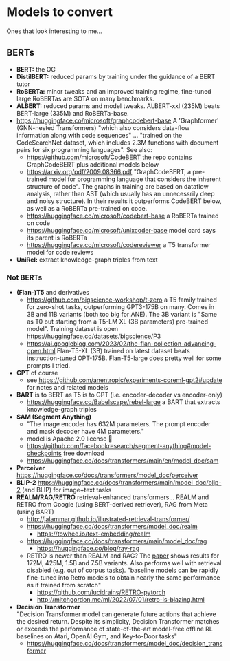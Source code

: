 # Models to convert

Ones that look interesting to me...

## BERTs

- **BERT:** the OG
- **DistilBERT:** reduced params by training under the guidance of a BERT tutor
- **RoBERTa:** minor tweaks and an improved training regime, fine-tuned large RoBERTas are SOTA on many benchmarks.
- **ALBERT:** reduced params and model tweaks. ALBERT-xxl (235M) beats BERT-large (335M) and RoBERTa-base.
- https://huggingface.co/microsoft/graphcodebert-base
  A 'Graphformer' (GNN-nested Transformers) "which also considers data-flow information along with code sequences" ... "trained on the CodeSearchNet dataset, which includes 2.3M functions with document pairs for six programming languages". See also:
  - https://github.com/microsoft/CodeBERT
    the repo contains GraphCodeBERT plus additional models below
  - https://arxiv.org/pdf/2009.08366.pdf "GraphCodeBERT, a pre-trained model for programming language that considers the inherent structure of code". The graphs in training are based on dataflow analysis, rather than AST (which usually has an unnecessrily deep and noisy structure). In their results it outperforms CodeBERT below, as well as a RoBERTa pre-trained on code.
  - https://huggingface.co/microsoft/codebert-base a RoBERTa trained on code
  - https://huggingface.co/microsoft/unixcoder-base model card says its parent is RoBERTa
  - https://huggingface.co/microsoft/codereviewer a T5 transformer model for code reviews
- **UniRel:** extract knowledge-graph triples from text

### Not BERTs


- **(Flan-)T5** and derivatives
  - https://github.com/bigscience-workshop/t-zero a T5 family trained for zero-shot tasks, outperforming GPT3-175B on many. Comes in 3B and 11B variants (both too big for ANE). The 3B variant is "Same as T0 but starting from a T5-LM XL (3B parameters) pre-trained model". Training dataset is open https://huggingface.co/datasets/bigscience/P3
  - https://ai.googleblog.com/2023/02/the-flan-collection-advancing-open.html Flan-T5-XL (3B) trained on latest dataset beats instruction-tuned OPT-175B. Flan-T5-large does pretty well for some prompts I tried.
- **GPT** of course
  - see https://github.com/anentropic/experiments-coreml-gpt2#update for notes and related models
- **BART** is to BERT as T5 is to GPT (i.e. encoder-decoder vs encoder-only)
  - https://huggingface.co/Babelscape/rebel-large a BART that extracts knowledge-graph triples
- **SAM (Segment Anything)**
  - "The image encoder has 632M parameters. The prompt encoder and mask decoder have 4M parameters."
  - model is Apache 2.0 license 🎉
  - https://github.com/facebookresearch/segment-anything#model-checkpoints free download
  - https://huggingface.co/docs/transformers/main/en/model_doc/sam
- **Perceiver** https://huggingface.co/docs/transformers/model_doc/perceiver
- **BLIP-2** https://huggingface.co/docs/transformers/main/model_doc/blip-2 (and BLIP) for image+text tasks
- **REALM/RAG/RETRO** retrieval-enhanced transformers... REALM and RETRO from Google (using BERT-derived retriever), RAG from Meta (using BART)
  - http://jalammar.github.io/illustrated-retrieval-transformer/
  - https://huggingface.co/docs/transformers/model_doc/realm
    - https://towhee.io/text-embedding/realm
  - https://huggingface.co/docs/transformers/main/model_doc/rag
    - https://huggingface.co/blog/ray-rag
  - RETRO is newer than REALM and RAG? The [paper](https://arxiv.org/pdf/2112.04426.pdf) shows results for 172M, 425M, 1.5B and 7.5B variants. Also performs well with retrieval disabled (e.g. out of corpus tasks). "baseline models can be rapidly fine-tuned into Retro models to obtain nearly the same performance as if trained from scratch"
    - https://github.com/lucidrains/RETRO-pytorch
    - http://mitchgordon.me/ml/2022/07/01/retro-is-blazing.html
- **Decision Transformer**  
  "Decision Transformer model can generate future actions that achieve the desired return. Despite its simplicity, Decision Transformer matches or exceeds the performance of state-of-the-art model-free offline RL baselines on Atari, OpenAI Gym, and Key-to-Door tasks"
  - https://huggingface.co/docs/transformers/model_doc/decision_transformer
